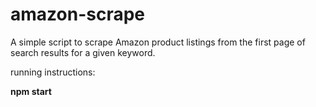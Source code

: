 # amazon-scrape

A simple script to scrape Amazon product listings from the first page of search results for a given keyword.

running instructions:

**npm start**
